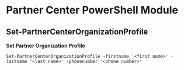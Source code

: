 # Partner Center PowerShell Module #

## Set-PartnerCenterOrganizationProfile ##

**Set Partner Organization Profile**

    Set-PartnerCenterOrganizationProfile -firstname '<first name>' -lastname '<last name>' -phonenumber '<phone number>'

